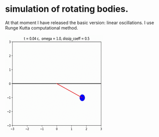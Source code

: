 # simulation of rotating bodies.

At that moment I have released the basic version: linear oscillations.
I use Runge Kutta computational method.

![](demonstration.gif)
